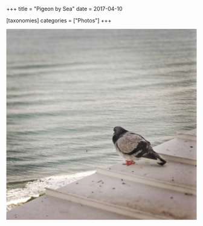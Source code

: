 +++
title = "Pigeon by Sea"
date = 2017-04-10

[taxonomies]
categories = ["Photos"]
+++

![Pigeon by Sea](pigeon-by-sea.jpeg)
